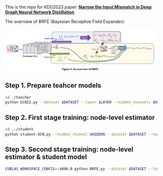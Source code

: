 This is the repo for KDD2023 paper: [**Narrow the Input Mismatch in Deep Graph Neural Network Distillation**](https://kdd.org/kdd2023/)

The overview of BRFE (Bayesian Receptive Field Expander): 

![](./figures/overview_for_code.png)


## Step 1. Prepare teahcer models

```bash
cd ./teacher
python GCNII.py --dataset $DATASET --layer $LAYER --hidden_channels $HIDDEN --theta $THETA --dropout $DROPOUT --save_teacher
```

## Step 2. First stage training: node-level estimator

```bash
cd ../student
python student-GCN.py --hidden_channel $HIDDEN --dataset $DATASET --teacher_name $TEACHER
```



## Step 3. Second stage training: node-level estimator & student model

```bash
CUBLAS_WORKSPACE_CONFIG=:4096:8 python BRFE.py --dataset $DATASET --layer $LAYER  --nx_num $NUM [--n_input] --n_cvae $CVAE [--g_input] --near_hop $HOP [--g_opti] [--g_init] -dl $DIM_LIST -hl $HIDDEN_DIM_LIST --plus $FUSE_TYPE --teacher_name $TEACHER --alpha $ALPHA
```
